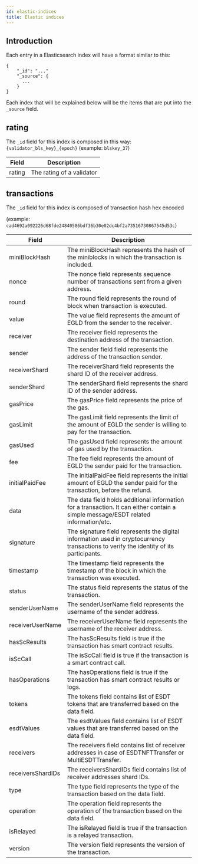 ```yaml
---
id: elastic-indices
title: Elastic indices
---
```


## Introduction

Each entry in a Elasticsearch index will have a format similar to this:

```
{
    "_id": "..."
    "_source": {
      ...
    }
}
```

Each index that will be explained below will be the items that are put into the `_source` field.

## rating

The `_id` field for this index is composed in this way: `{validator_bls_key}_{epoch}` (example: `blskey_37`)

| Field     | Description                                                     |
|-----------|-----------------------------------------------------------------|
| rating    | The rating of a validator                                       |

## transactions

The `_id` field for this index is composed of transaction hash hex encoded 

(example: `cad4692a092226d68fde24840586bdf36b30e02dc4bf2a73516730867545d53c`)

| Field             | Description                                                                                                                            |
|-------------------|----------------------------------------------------------------------------------------------------------------------------------------|
| miniBlockHash     | The miniBlockHash represents the hash of the miniblocks in which the transaction is included.                                          |
| nonce             | The nonce field represents sequence number of transactions sent from a given address.                                                  |
| round             | The round field represents the round of block when transaction is executed.                                                            |
| value             | The value field represents the amount of EGLD from the sender to the receiver.                                                         |
| receiver          | The receiver field represents the destination address of the transaction.                                                              |
| sender            | The sender field field represents the address of the transaction sender.                                                               |
| receiverShard     | The receiverShard field represents the shard ID of the receiver address.                                                               |
| senderShard       | The senderShard field represents the shard ID of the sender address.                                                                   |
| gasPrice          | The gasPrice field represents the price of the gas.                                                                                    |
| gasLimit          | The gasLimit field represents the limit of the amount of EGLD the sender is willing to pay for the transaction.                        |                                                                  |
| gasUsed           | The gasUsed field represents the amount of gas used by the transaction.                                                                |
| fee               | The fee field represents the amount of EGLD the sender paid for the transaction.                                                       |
| initialPaidFee    | The initialPaidFee field represents the initial amount of EGLD the sender paid for the transaction, before the refund.                 |
| data              | The data field holds additional information for a transaction. It can either contain a simple message/ESDT related information/etc.    |
| signature         | The signature field represents the digital information used in cryptocurrency transactions to verify the identity of its participants. |
| timestamp         | The timestamp field represents the timestamp of the block in which the transaction was executed.                                       |
| status            | The status field represents the status of the transaction.                                                                             |
| senderUserName    | The senderUserName field represents the username of the sender address.                                                                |
| receiverUserName  | The receiverUserName field represents the username of the receiver address.                                                            |
| hasScResults      | The hasScResults field is true if the transaction has smart contract results.                                                          |
| isScCall          | The isScCall field is true if the transaction is a smart contract call.                                                                |
| hasOperations     | The hasOperations field is true if the transaction has smart contract results or logs.                                                 |
| tokens            | The tokens field contains list of ESDT tokens that are transferred based on the data field.                                            |
| esdtValues        | The esdtValues field contains list of ESDT values that are transferred based on the data field.                                        |
| receivers         | The receivers field contains list of receiver addresses in case of ESDTNFTTransfer or MultiESDTTransfer.                               |
| receiversShardIDs | The receiversShardIDs field contains list of receiver addresses shard IDs.                                                             |
| type              | The type field represents the type of the transaction based on the data field.                                                         |
| operation         | The operation field represents the operation of the transaction based on the data field.                                               |
| isRelayed         | The isRelayed field  is true if the transaction is a relayed transaction.                                                              |
| version           | The version field represents the version of the transaction.                                                                           |